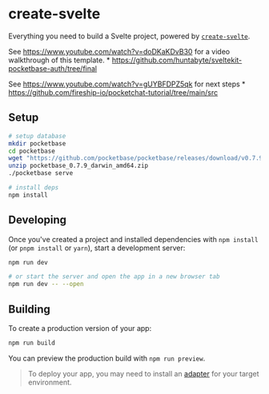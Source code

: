 # create-svelte

Everything you need to build a Svelte project, powered by [`create-svelte`](https://github.com/sveltejs/kit/tree/master/packages/create-svelte).

See https://www.youtube.com/watch?v=doDKaKDvB30 for a video walkthrough of this template.
    * https://github.com/huntabyte/sveltekit-pocketbase-auth/tree/final

See https://www.youtube.com/watch?v=gUYBFDPZ5qk for next steps
    * https://github.com/fireship-io/pocketchat-tutorial/tree/main/src
## Setup

```bash
# setup database
mkdir pocketbase
cd pocketbase
wget "https://github.com/pocketbase/pocketbase/releases/download/v0.7.9/pocketbase_0.7.9_darwin_amd64.zip"
unzip pocketbase_0.7.9_darwin_amd64.zip
./pocketbase serve

# install deps
npm install
```

## Developing

Once you've created a project and installed dependencies with `npm install` (or `pnpm install` or `yarn`), start a development server:

```bash
npm run dev

# or start the server and open the app in a new browser tab
npm run dev -- --open
```

## Building

To create a production version of your app:

```bash
npm run build
```

You can preview the production build with `npm run preview`.

> To deploy your app, you may need to install an [adapter](https://kit.svelte.dev/docs/adapters) for your target environment.
